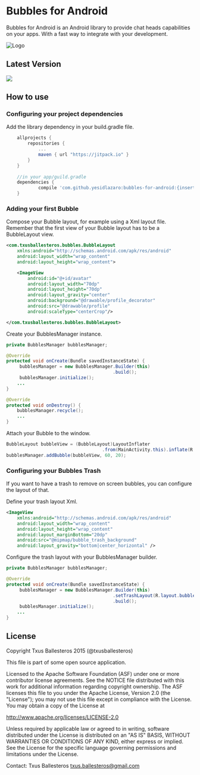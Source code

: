 Bubbles for Android
=====================

Bubbles for Android is an Android library to provide chat heads capabilities on your apps. With a fast way to integrate with your development.

![Logo](assets/bubbles_demo.gif)

## Latest Version

[![](https://jitpack.io/v/yesidlazaro/bubbles-for-android.svg)](https://jitpack.io/#yesidlazaro/bubbles-for-android)


## How to use

### Configuring your project dependencies

Add the library dependency in your build.gradle file.

```groovy
	allprojects {
		repositories {
			...
			maven { url "https://jitpack.io" }
		}
	}
    
    //in your app/guild.gradle
    dependencies {
	        compile 'com.github.yesidlazaro:bubbles-for-android:{insert-last-version}'
	}   
```

### Adding your first Bubble

Compose your Bubble layout, for example using a Xml layout file. Remember that the first view of your Bubble layout has to be a BubbleLayout view.

```xml
<com.txusballesteros.bubbles.BubbleLayout
    xmlns:android="http://schemas.android.com/apk/res/android"
    android:layout_width="wrap_content"
    android:layout_height="wrap_content">

    <ImageView
        android:id="@+id/avatar"
        android:layout_width="70dp"
        android:layout_height="70dp"
        android:layout_gravity="center"
        android:background="@drawable/profile_decorator"
        android:src="@drawable/profile"
        android:scaleType="centerCrop"/>

</com.txusballesteros.bubbles.BubbleLayout>
```

Create your BubblesManager instance.

```java
private BubblesManager bubblesManager;

@Override
protected void onCreate(Bundle savedInstanceState) {
     bubblesManager = new BubblesManager.Builder(this)
                                        .build();
     bubblesManager.initialize();
    ...
}

@Override
protected void onDestroy() {
    bubblesManager.recycle();
    ...
}
```

Attach your Bubble to the window.

```java
BubbleLayout bubbleView = (BubbleLayout)LayoutInflater
                                    .from(MainActivity.this).inflate(R.layout.bubble_layout, null);
bubblesManager.addBubble(bubbleView, 60, 20);
```

### Configuring your Bubbles Trash

If you want to have a trash to remove on screen bubbles, you can configure the
layout of that.

Define your trash layout Xml.

```xml
<ImageView
    xmlns:android="http://schemas.android.com/apk/res/android"
    android:layout_width="wrap_content"
    android:layout_height="wrap_content"
    android:layout_marginBottom="20dp"
    android:src="@mipmap/bubble_trash_background"
    android:layout_gravity="bottom|center_horizontal" />
```

Configure the trash layout with your BubblesManager builder.

```java
private BubblesManager bubblesManager;

@Override
protected void onCreate(Bundle savedInstanceState) {
     bubblesManager = new BubblesManager.Builder(this)
                                        .setTrashLayout(R.layout.bubble_trash_layout)
                                        .build();
     bubblesManager.initialize();
    ...
}
```

## License

Copyright Txus Ballesteros 2015 (@txusballesteros)

This file is part of some open source application.

Licensed to the Apache Software Foundation (ASF) under one
or more contributor license agreements.  See the NOTICE file
distributed with this work for additional information
regarding copyright ownership.  The ASF licenses this file
to you under the Apache License, Version 2.0 (the
"License"); you may not use this file except in compliance
with the License.  You may obtain a copy of the License at

  http://www.apache.org/licenses/LICENSE-2.0

Unless required by applicable law or agreed to in writing,
software distributed under the License is distributed on an
"AS IS" BASIS, WITHOUT WARRANTIES OR CONDITIONS OF ANY
KIND, either express or implied.  See the License for the
specific language governing permissions and limitations
under the License.

Contact: Txus Ballesteros <txus.ballesteros@gmail.com>
